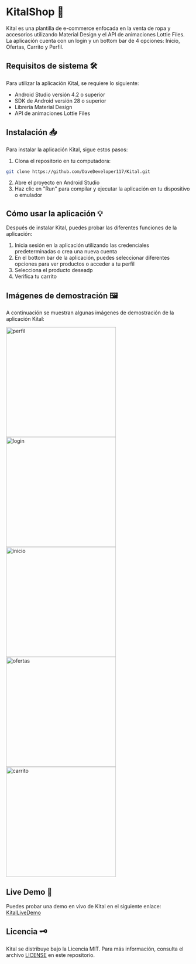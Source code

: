
# KitalShop 🛒

Kital es una plantilla de e-commerce enfocada en la venta de ropa y accesorios utilizando Material Design y el API de animaciones Lottie Files. La aplicación cuenta con un login y un bottom bar de 4 opciones: Inicio, Ofertas, Carrito y Perfil.

## Requisitos de sistema 🛠️

Para utilizar la aplicación Kital, se requiere lo siguiente:

-   Android Studio versión 4.2 o superior
-   SDK de Android versión 28 o superior
-   Librería Material Design
-   API de animaciones Lottie Files

## Instalación 📥

Para instalar la aplicación Kital, sigue estos pasos:

1.  Clona el repositorio en tu computadora:

```bash
git clone https://github.com/DaveDeveloper117/Kital.git
```

2.  Abre el proyecto en Android Studio
3.  Haz clic en "Run" para compilar y ejecutar la aplicación en tu dispositivo o emulador

## Cómo usar la aplicación 💡

Después de instalar Kital, puedes probar las diferentes funciones de la aplicación:

1.  Inicia sesión en la aplicación utilizando las credenciales predeterminadas o crea una nueva cuenta
2.  En el bottom bar de la aplicación, puedes seleccionar diferentes opciones para ver productos o acceder a tu perfil
3.  Selecciona el producto deseadp
4.  Verifica tu carrito 

## Imágenes de demostración 🖼️

A continuación se muestran algunas imágenes de demostración de la aplicación Kital:

<img src="assets/screen_5-min.png" alt="perfil" width="300"> <img src="assets/screen_1-min.png" alt="login" width="300"> <img src="assets/screen_2.png" alt="inicio" width="300"> <img src="assets/screen_3-min.png" alt="ofertas" width="300"> <img src="assets/screen_4.png" alt="carrito" width="300"> 

## Live Demo 📲

Puedes probar una demo en vivo de Kital en el siguiente enlace: [KitalLiveDemo](https://appetize.io/app/oklmh2jobdienjmfjzvrvk5vde)

## Licencia 🗝️

Kital se distribuye bajo la Licencia MIT. Para más información, consulta el archivo [LICENSE](https://github.com/DaveDeveloper117/Kital/blob/master/LICENSE) en este repositorio.
